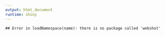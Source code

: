 ```yaml
---
output: html_document
runtime: shiny
---
```


















```
## Error in loadNamespace(name): there is no package called 'webshot'
```


